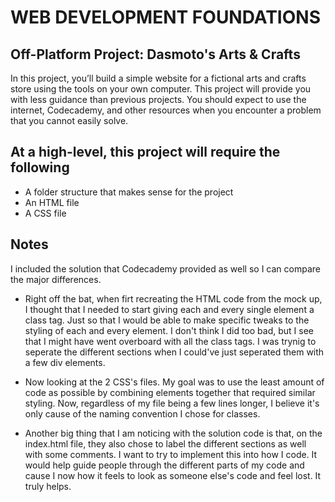 # WEB DEVELOPMENT FOUNDATIONS

## Off-Platform Project: Dasmoto's Arts & Crafts

In this project, you’ll build a simple website for a fictional arts and crafts store using the tools on your own computer. This project will provide you with less guidance than previous projects. You should expect to use the internet, Codecademy, and other resources when you encounter a problem that you cannot easily solve.

## At a high-level, this project will require the following

- A folder structure that makes sense for the project
- An HTML file
- A CSS file

## Notes

I included the solution that Codecademy provided as well so I can compare the major differences.

- Right off the bat, when firt recreating the HTML code from the mock up, I thought that I needed to start giving each and every single element a class tag. Just so that I would be able to make specific tweaks to the styling of each and every element. I don't think I did too bad, but I see that I might have went overboard with all the class tags. I was trynig to seperate the different sections when I could've just seperated them with a few div elements.

- Now looking at the 2 CSS's files. My goal was to use the least amount of code as possible by combining elements together that required similar styling. Now, regardless of my file being a few lines longer, I believe it's only cause of the naming convention I chose for classes.

- Another big thing that I am noticing with the solution code is that, on the index.html file, they also chose to label the different sections as well with some comments. I want to try to implement this into how I code. It would help guide people through the different parts of my code and cause I now how it feels to look as someone else's code and feel lost. It truly helps.
